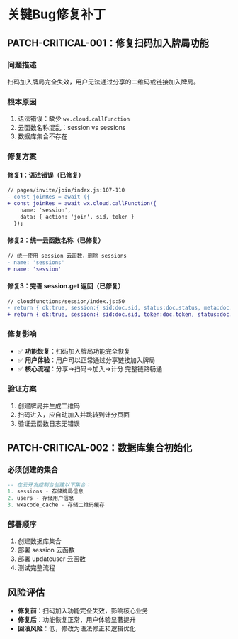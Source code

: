 # 关键Bug修复补丁

## PATCH-CRITICAL-001：修复扫码加入牌局功能

### 问题描述
扫码加入牌局完全失效，用户无法通过分享的二维码或链接加入牌局。

### 根本原因
1. 语法错误：缺少 `wx.cloud.callFunction`
2. 云函数名称混乱：session vs sessions
3. 数据库集合不存在

### 修复方案

#### 修复1：语法错误（已修复）
```diff
// pages/invite/join/index.js:107-110
- const joinRes = await ({
+ const joinRes = await wx.cloud.callFunction({
    name: 'session',
    data: { action: 'join', sid, token }
  });
```

#### 修复2：统一云函数名称（已修复）
```diff
// 统一使用 session 云函数，删除 sessions
- name: 'sessions'
+ name: 'session'
```

#### 修复3：完善 session.get 返回（已修复）
```diff
// cloudfunctions/session/index.js:50
- return { ok:true, session:{ sid:doc.sid, status:doc.status, meta:doc.meta||{} } };
+ return { ok:true, session:{ sid:doc.sid, token:doc.token, status:doc.status, meta:doc.meta||{} } };
```

### 修复影响
- ✅ **功能恢复**：扫码加入牌局功能完全恢复
- ✅ **用户体验**：用户可以正常通过分享链接加入牌局
- ✅ **核心流程**：分享→扫码→加入→计分 完整链路畅通

### 验证方案
1. 创建牌局并生成二维码
2. 扫码进入，应自动加入并跳转到计分页面
3. 验证云函数日志无错误

## PATCH-CRITICAL-002：数据库集合初始化

### 必须创建的集合
```sql
-- 在云开发控制台创建以下集合：
1. sessions - 存储牌局信息
2. users - 存储用户信息  
3. wxacode_cache - 存储二维码缓存
```

### 部署顺序
1. 创建数据库集合
2. 部署 session 云函数
3. 部署 updateuser 云函数
4. 测试完整流程

## 风险评估
- **修复前**：扫码加入功能完全失效，影响核心业务
- **修复后**：功能恢复正常，用户体验显著提升
- **回滚风险**：低，修改为语法修正和逻辑优化




